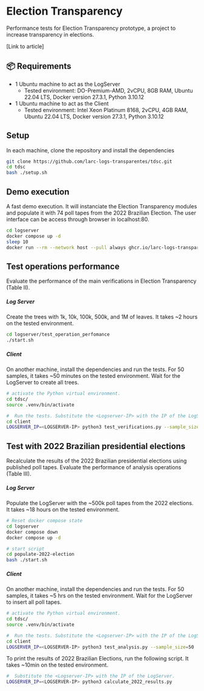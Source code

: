 # Election Transparency

Performance tests for Election Transparency prototype, a project to increase transparency in elections.



[Link to article]

## 📦 Requirements

- 1 Ubuntu machine to act as the LogServer
  - Tested environment:  DO-Premium-AMD, 2vCPU, 8GB RAM, Ubuntu 22.04 LTS, Docker version 27.3.1, Python 3.10.12
- 1 Ubuntu machine to act as the Client
  - Tested environment:  Intel Xeon Platinum 8168, 2vCPU, 4GB RAM, Ubuntu 22.04 LTS, Docker version 27.3.1, Python 3.10.12



## Setup

In each machine, clone the repository and install the dependencies

```bash
git clone https://github.com/larc-logs-transparentes/tdsc.git
cd tdsc
bash ./setup.sh
```



## Demo execution

A fast demo execution. It will instanciate the Election Transparency modules and populate it with 74 poll tapes from the 2022 Brazilian Election. The user interface can be access through browser in localhost:80. 

```bash
cd logserver
docker compose up -d
sleep 10
docker run --rm --network host --pull always ghcr.io/larc-logs-transparentes/bu-utils:gh-73
```


## Test operations performance

Evaluate the performance of the main verifications in Election Transparency (Table II).

##### Log Server
Create the trees with 1k, 10k, 100k, 500k, and 1M of leaves. It takes ~2 hours on the tested environment.

```bash
cd logserver/test_operation_perfomance
./start.sh
```

##### Client
On another machine, install the dependencies and run the tests. For 50 samples, it takes ~50 minutes on the tested environment.  Wait for the LogServer to create all trees.

```bash
# activate the Python virtual environment. 
cd tdsc/
source .venv/bin/activate

#  Run the tests. Substitute the <Logserver-IP> with the IP of the LogServer.
cd client
LOGSERVER_IP=<LOGSERVER-IP> python3 test_verifications.py --sample_size=50
```


## Test with 2022 Brazilian presidential elections 

Recalculate the results of the 2022 Brazilian presidential elections using published poll tapes. Evaluate the performance of analysis operations (Table III).

##### Log Server
Populate the LogServer with the ~500k poll tapes from the 2022 elections. It takes ~18 hours on the tested environment.

```bash
# Reset docker compose state
cd logserver
docker compose down
docker compose up -d

# start script
cd populate-2022-election
bash ./start.sh
```

##### Client
On another machine, install the dependencies and run the tests. For 50 samples, it takes ~5 hrs on the tested environment. Wait for the LogServer to insert all poll tapes.

```bash
# activate the Python virtual environment. 
cd tdsc/
source .venv/bin/activate

#  Run the tests. Substitute the <Logserver-IP> with the IP of the LogServer.
cd client
LOGSERVER_IP=<LOGSERVER-IP> python3 test_analysis.py --sample_size=50
```

To print the results of 2022 Brazilian Elections, run the following script. It takes ~10min on the tested environment.

```bash
#  Substitute the <Logserver-IP> with the IP of the LogServer.
LOGSERVER_IP=<LOGSERVER-IP> python3 calculate_2022_results.py
```





